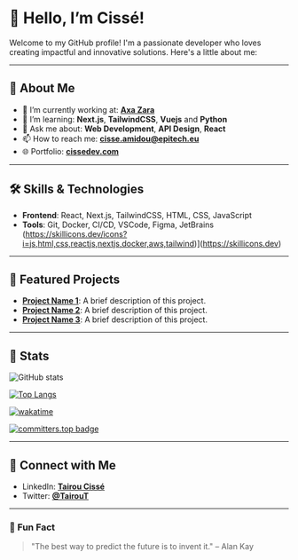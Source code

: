 # 👋 Hello, I’m Cissé!

Welcome to my GitHub profile! I'm a passionate developer who loves creating impactful and innovative solutions. Here's a little about me:

---

## 🚀 About Me

- 🔭 I’m currently working at: **[Axa Zara](https://axazara.com)**
- 🌱 I’m learning: **Next.js**, **TailwindCSS**, **Vuejs** and **Python**
- 💬 Ask me about: **Web Development**, **API Design**, **React**
- 📫 How to reach me: **[cisse.amidou@epitech.eu](mailto:cisse.amidou@epitech.eu)**
- 🌐 Portfolio: **[cissedev.com](https://cissedev.com)**

---

## 🛠️ Skills & Technologies

- **Frontend**: React, Next.js, TailwindCSS, HTML, CSS, JavaScript
- **Tools**: Git, Docker, CI/CD, VSCode, Figma, JetBrains
(https://skillicons.dev/icons?i=js,html,css,reactjs,nextjs,docker,aws,tailwind)](https://skillicons.dev)
---

## 📂 Featured Projects

- **[Project Name 1](https://github.com/your-username/project-1)**: A brief description of this project.
- **[Project Name 2](https://github.com/your-username/project-2)**: A brief description of this project.
- **[Project Name 3](https://github.com/your-username/project-3)**: A brief description of this project.

---

## 🌟 Stats

![GitHub stats](https://github-readme-stats.vercel.app/api?username=tcisse&show_icons=true&theme=radical)

[![Top Langs](https://github-readme-stats.vercel.app/api/top-langs/?username=tcisse&layout=compact&theme=radical)](https://github.com/anuraghazra/github-readme-stats)

[![wakatime](https://wakatime.com/badge/user/09cb03a5-0593-48c0-81aa-a273b2be9f24.svg)](https://wakatime.com/@09cb03a5-0593-48c0-81aa-a273b2be9f24)

[![committers.top badge](https://user-badge.committers.top/benin/tcisse.svg)](https://user-badge.committers.top/benin/tcisse)

---

## 🔗 Connect with Me

- LinkedIn: **[Tairou Cissé](https://linkedin.com/in/taïrou-cissé-a67841281/)**
- Twitter: **[@TairouT](https://x.com/TairouT)**

---

### 👀 Fun Fact

> "The best way to predict the future is to invent it." – Alan Kay
